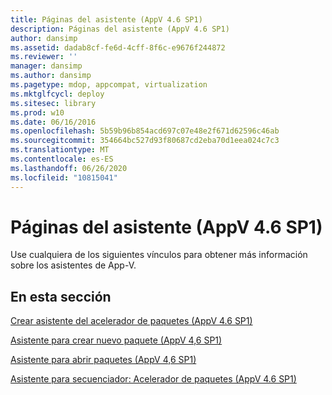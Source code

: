 ```yaml
---
title: Páginas del asistente (AppV 4.6 SP1)
description: Páginas del asistente (AppV 4.6 SP1)
author: dansimp
ms.assetid: dadab8cf-fe6d-4cff-8f6c-e9676f244872
ms.reviewer: ''
manager: dansimp
ms.author: dansimp
ms.pagetype: mdop, appcompat, virtualization
ms.mktglfcycl: deploy
ms.sitesec: library
ms.prod: w10
ms.date: 06/16/2016
ms.openlocfilehash: 5b59b96b854acd697c07e48e2f671d62596c46ab
ms.sourcegitcommit: 354664bc527d93f80687cd2eba70d1eea024c7c3
ms.translationtype: MT
ms.contentlocale: es-ES
ms.lasthandoff: 06/26/2020
ms.locfileid: "10815041"
---
```

# Páginas del asistente (AppV 4.6 SP1)


Use cualquiera de los siguientes vínculos para obtener más información sobre los asistentes de App-V.

## En esta sección


<a href="" id="create-package-accelerator-wizard--appv-4-6-sp1-"></a>[Crear asistente del acelerador de paquetes (AppV 4.6 SP1)](create-package-accelerator-wizard--appv-46-sp1-.md)  

<a href="" id="create-new-package-wizard---appv-4-6-sp1-"></a>[Asistente para crear nuevo paquete (AppV 4,6 SP1)](create-new-package-wizard---appv-46-sp1-.md)  

<a href="" id="open-package-wizard---appv-4-6-sp1-"></a>[Asistente para abrir paquetes (AppV 4,6 SP1)](open-package-wizard---appv-46-sp1-.md)  

<a href="" id="sequencer-wizard---package-accelerator--appv-4-6-sp1-"></a>[Asistente para secuenciador: Acelerador de paquetes (AppV 4.6 SP1)](sequencer-wizard---package-accelerator--appv-46-sp1-.md)  

 

 





